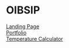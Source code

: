 # OIBSIP


<a href="https://aditya2124018.github.io/OIBSIP/Landing%20Page/" target="blank">Landing Page</a><br>
<a href="https://aditya2124018.github.io/OIBSIP/Portfolio/" target="blank">Portfolio</a>
<br>
<a href="https://aditya2124018.github.io/OIBSIP/Temperature%20Calculator/" target="blank">Temperature Calculator</a>
